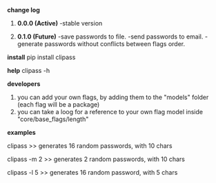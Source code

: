 **change log**
1. **0.0.0 (Active)**
    -stable version

2. **0.1.0 (Future)**
    -save passwords to file.
    -send passwords to email.
    -generate passwords without conflicts between flags order.

**install**
pip install clipass

**help**
clipass -h

**developers**
1. you can add your own flags, by adding them to the "models" folder (each flag will be a package)
2. you can take a loog for a reference to your own flag model inside "core/base_flags/length"

**examples**

clipass >> generates 16 random passwords, with 10 chars

clipass -m 2 >> generates 2 random passwords, with 10 chars

clipass -l 5 >> generates 16 random password, with 5 chars